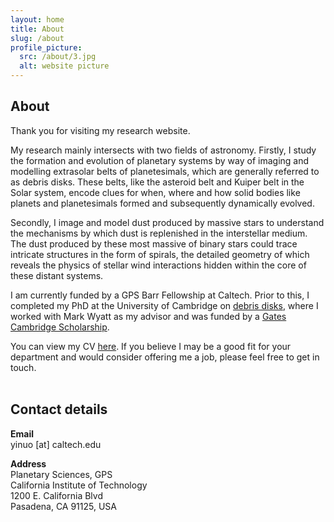 ```yaml
---
layout: home
title: About
slug: /about
profile_picture:
  src: /about/3.jpg
  alt: website picture
---
```



## About

Thank you for visiting my research website. 

My research mainly intersects with two fields of astronomy. Firstly, I study the formation and evolution of planetary systems by way of imaging and modelling extrasolar belts of planetesimals, which are generally referred to as debris disks. These belts, like the asteroid belt and Kuiper belt in the Solar system, encode clues for when, where and how solid bodies like planets and planetesimals formed and subsequently dynamically evolved. 

Secondly, I image and model dust produced by massive stars to understand the mechanisms by which dust is replenished in the interstellar medium. The dust produced by these most massive of binary stars could trace intricate structures in the form of spirals, the detailed geometry of which reveals the physics of stellar wind interactions hidden within the core of these distant systems.

I am currently funded by a GPS Barr Fellowship at Caltech. Prior to this, I completed my PhD at the University of Cambridge on [debris disks](https://www.repository.cam.ac.uk/items/048f54d8-b840-4875-b3ee-5a4199ab706c), where I worked with Mark Wyatt as my advisor and was funded by a [Gates Cambridge Scholarship](https://www.gatescambridge.org). 

You can view my CV [here](../CV/CV.pdf). If you believe I may be a good fit for your department and would consider offering me a job, please feel free to get in touch. 
<br/><br/>

## Contact details

**Email**\
yinuo [at] caltech.edu

**Address**\
Planetary Sciences, GPS\
California Institute of Technology\
1200 E. California Blvd\
Pasadena, CA 91125, USA
